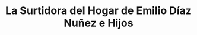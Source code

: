 ---
title: "La Surtidora del Hogar de Emilio Díaz Nuñez e Hijos"
url: /valladolid/la-surtidora-del-hogar-de-emilio-diaz-nunez-e-hijos/
shop: Supermarkt
---